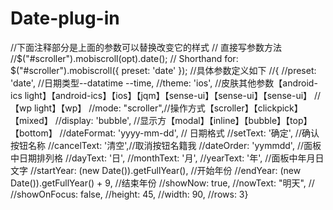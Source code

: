 # Date-plug-in
 //下面注释部分是上面的参数可以替换改变它的样式
            // 直接写参数方法
            //$("#scroller").mobiscroll(opt).date(); 
            // Shorthand for: $("#scroller").mobiscroll({ preset: 'date' });
            //具体参数定义如下
            //{
            //preset: 'date', //日期类型--datatime --time,
            //theme: 'ios', //皮肤其他参数【android-ics light】【android-ics】【ios】【jqm】【sense-ui】【sense-ui】【sense-ui】
                                        //【wp light】【wp】
            //mode: "scroller",//操作方式【scroller】【clickpick】【mixed】
            //display: 'bubble', //显示方【modal】【inline】【bubble】【top】【bottom】
            //dateFormat: 'yyyy-mm-dd', // 日期格式
            //setText: '确定', //确认按钮名称
            //cancelText: '清空',//取消按钮名籍我
            //dateOrder: 'yymmdd', //面板中日期排列格
            //dayText: '日', 
            //monthText: '月',
            //yearText: '年', //面板中年月日文字
            //startYear: (new Date()).getFullYear(), //开始年份
            //endYear: (new Date()).getFullYear() + 9, //结束年份
            //showNow: true,
            //nowText: "明天",  //
            //showOnFocus: false,
            //height: 45,
            //width: 90,
            //rows: 3}
